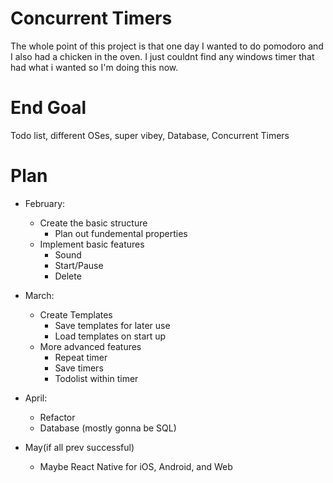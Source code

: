 # Concurrent Timers
The whole point of this project is that one day I wanted to do pomodoro and I also had a chicken in the oven.
I just couldnt find any windows timer that had what i wanted so I'm doing this now.

# End Goal
Todo list, different OSes, super vibey, Database, Concurrent Timers

# Plan
* February:
    * Create the basic structure
      * Plan out fundemental properties
    * Implement basic features
      * Sound
      * Start/Pause
      * Delete

* March: 
    * Create Templates
      * Save templates for later use
      * Load templates on start up
    * More advanced features
      * Repeat timer
      * Save timers
      * Todolist within timer

* April:
    * Refactor
    * Database (mostly gonna be SQL)
  
* May(if all prev successful)
    * Maybe React Native for iOS, Android, and Web
              
